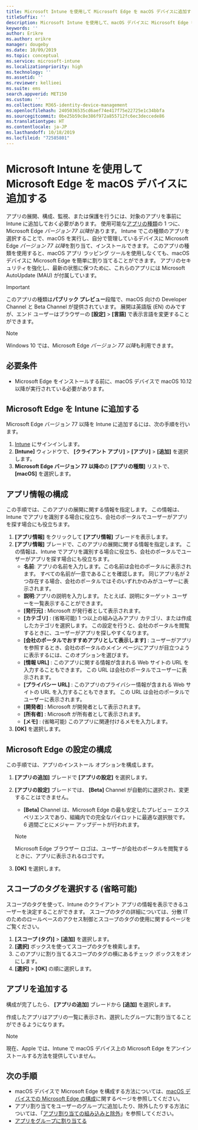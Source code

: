 ```yaml
---
title: Microsoft Intune を使用して Microsoft Edge を macOS デバイスに追加する
titleSuffix: ''
description: Microsoft Intune を使用して、macOS デバイスに Microsoft Edge を追加する方法について説明します。
keywords: ''
author: Erikre
ms.author: erikre
manager: dougeby
ms.date: 10/09/2019
ms.topic: conceptual
ms.service: microsoft-intune
ms.localizationpriority: high
ms.technology: ''
ms.assetid: ''
ms.reviewer: kellieei
ms.suite: ems
search.appverid: MET150
ms.custom: ''
ms.collection: M365-identity-device-management
ms.openlocfilehash: 2405036535cd6aef74e417f75e22725e1c34bbfa
ms.sourcegitcommit: 0be25b59c8e386f972a855712fc6ec3deccede86
ms.translationtype: HT
ms.contentlocale: ja-JP
ms.lasthandoff: 10/18/2019
ms.locfileid: "72585801"
---
```

# <a name="add-microsoft-edge-to-macos-devices-using-microsoft-intune"></a>Microsoft Intune を使用して Microsoft Edge を macOS デバイスに追加する

アプリの展開、構成、監視、または保護を行うには、対象のアプリを事前に Intune に追加しておく必要があります。 使用可能な[アプリの種類](~/apps/apps-add.md#app-types-in-microsoft-intune)の 1 つに、Microsoft Edge *バージョン 77 以降*があります。 Intune でこの種類のアプリを選択することで、macOS を実行し、自分で管理しているデバイスに Microsoft Edge *バージョン 77 以降*を割り当て、インストールできます。 このアプリの種類を使用すると、macOS アプリ ラッピング ツールを使用しなくても、macOS デバイスに Microsoft Edge を簡単に割り当てることができます。 アプリのセキュリティを強化し、最新の状態に保つために、これらのアプリには Microsoft AutoUpdate (MAU) が付属しています。

> [!IMPORTANT]
> このアプリの種類は**パブリック プレビュー**段階で、macOS 向けの Developer Channel と Beta Channel が提供されています。 展開は英語版 (EN) のみですが、エンド ユーザーはブラウザーの **[設定]**  >  **[言語]** で表示言語を変更することができます。 

> [!NOTE]
> Windows 10 では、Microsoft Edge *バージョン 77 以降*も利用できます。

## <a name="prerequisites"></a>必要条件
- Microsoft Edge をインストールする前に、macOS デバイスで macOS 10.12 以降が実行されている必要があります。

## <a name="add-microsoft-edge-to-intune"></a>Microsoft Edge を Intune に追加する
Microsoft Edge バージョン 77 以降を Intune に追加するには、次の手順を行います。

1. [Intune](https://go.microsoft.com/fwlink/?linkid=2090973) にサインインします。
2. **[Intune]** ウィンドウで、 **[クライアント アプリ]**  >  **[アプリ]**  >  **[追加]** を選択します。
3. **Microsoft Edge バージョン 77 以降の**の **[アプリの種類]** リストで、 **[macOS]** を選択します。

## <a name="configure-app-information"></a>アプリ情報の構成
この手順では、このアプリの展開に関する情報を指定します。 この情報は、Intune でアプリを識別する場合に役立ち、会社のポータルでユーザーがアプリを探す場合にも役立ちます。

1. **[アプリ情報]** をクリックして **[アプリ情報]** ブレードを表示します。
2. **[アプリ情報]** ブレードで、このアプリの展開に関する情報を指定します。 この情報は、Intune でアプリを識別する場合に役立ち、会社のポータルでユーザーがアプリを探す場合にも役立ちます。
    - **名前**: アプリの名前を入力します。この名前は会社のポータルに表示されます。 すべての名前が一意であることを確認します。 同じアプリ名が 2 つ存在する場合、会社のポータルではそのいずれかのみがユーザーに表示されます。
    - **説明**:アプリの説明を入力します。 たとえば、説明にターゲット ユーザーを一覧表示することができます。
    - **[発行元]** : Microsoft が発行者として表示されます。
    - **[カテゴリ]** : (省略可能) 1 つ以上の組み込みアプリ カテゴリ、または作成したカテゴリを選択します。 この設定を行うと、会社のポータルを閲覧するときに、ユーザーがアプリを探しやすくなります。
    - **[会社のポータルでおすすめアプリとして表示します]** : ユーザーがアプリを参照するとき、会社のポータルのメイン ページにアプリが目立つように表示するには、このオプションを選びます。
    - **[情報 URL]** : このアプリに関する情報が含まれる Web サイトの URL を入力することもできます。 この URL は会社のポータルでユーザーに表示されます。
    - **[プライバシー URL]** : このアプリのプライバシー情報が含まれる Web サイトの URL を入力することもできます。 この URL は会社のポータルでユーザーに表示されます。
    - **[開発者]** : Microsoft が開発者として表示されます。
    - **[所有者]** : Microsoft が所有者として表示されます。
    - **[メモ]** : (省略可能) このアプリに関連付けるメモを入力します。
3. **[OK]** を選択します。

## <a name="configure-microsoft-edge-settings"></a>Microsoft Edge の設定の構成
この手順では、アプリのインストール オプションを構成します。

1. **[アプリの追加]** ブレードで **[アプリの設定]** を選択します。
2. **[アプリの設定]** ブレードでは、 **[Beta]** Channel が自動的に選択され、変更することはできません。
    - **[Beta]** Channel は、Microsoft Edge の最も安定したプレビュー エクスペリエンスであり、組織内での完全なパイロットに最適な選択肢です。 6 週間ごとにメジャー アップデートが行われます。

    > [!NOTE]
    > Microsoft Edge ブラウザー ロゴは、ユーザーが会社のポータルを閲覧するときに、アプリに表示されるロゴです。
3.  **[OK]** を選択します。

## <a name="select-scope-tags-optional"></a>スコープのタグを選択する (省略可能)
スコープのタグを使って、Intune のクライアント アプリの情報を表示できるユーザーを決定することができます。 スコープのタグの詳細については、分散 IT のためのロールベースのアクセス制御とスコープのタグの使用に関するページをご覧ください。
1.  **[スコープ (タグ)]**  >  **[追加]** を選択します。
2.  **[選択]** ボックスを使ってスコープのタグを検索します。
3.  このアプリに割り当てるスコープのタグの横にあるチェック ボックスをオンにします。
4.  **[選択]**  >  **[OK]** の順に選択します。

## <a name="add-the-app"></a>アプリを追加する
構成が完了したら、 **[アプリの追加]** ブレードから **[追加]** を選択します。 

作成したアプリはアプリの一覧に表示され、選択したグループに割り当てることができるようになります。 

> [!NOTE]
> 現在、Apple では、Intune で macOS デバイス上の Microsoft Edge をアンインストールする方法を提供していません。

## <a name="next-steps"></a>次の手順
- macOS デバイスで Microsoft Edge を構成する方法については、[macOS デバイスでの Microsoft Edge の構成](https://docs.microsoft.com/deployedge/configure-microsoft-edge#configure-microsoft-edge-on-mac)に関するページを参照してください。
- アプリ割り当てをユーザーのグループに追加したり、除外したりする方法については、「[アプリ割り当ての組み込みと除外](~/apps/apps-inc-exl-assignments.md)」を参照してください。
- [アプリをグループに割り当てる](~/apps/apps-deploy.md)

